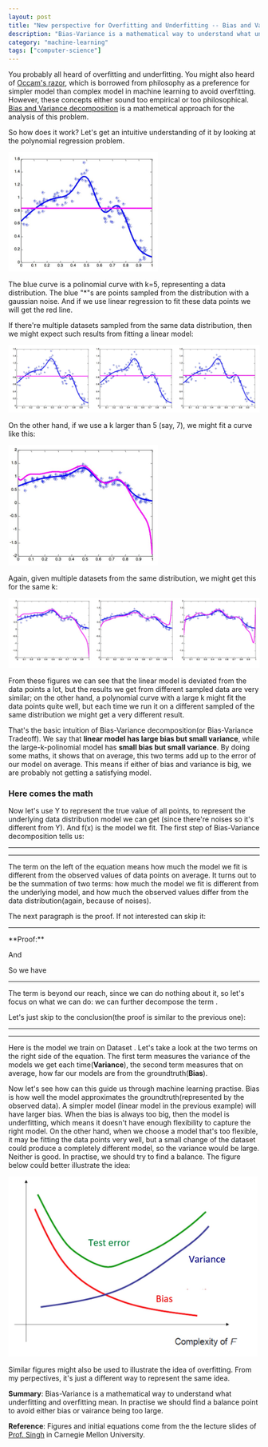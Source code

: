```yaml
---
layout: post
title: "New perspective for Overfitting and Underfitting -- Bias and Variance Decomposition"
description: "Bias-Variance is a mathematical way to understand what underfitting and overfitting mean. In practise we should find a balance point to avoid either bias or vairance being too large."
category: "machine-learning"
tags: ["computer-science"]
---
```


<style type="text/css">
	img.img-medium{
		max-width: 300px;
	}

	img.img-large{
		max-width: 500px;
	}
</style>
<script type="text/javascript"
  src="http://cdn.mathjax.org/mathjax/latest/MathJax.js?config=TeX-AMS-MML_HTMLorMML">
</script>
<script type="text/javascript"
   src="http://cdn.mathjax.org/mathjax/latest/MathJax.js?config=TeX-AMS-MML_HTMLorMML">
</script>

You probably all heard of overfitting and underfitting. You might also heard of [Occam's razor](http://en.wikipedia.org/wiki/Occam's_razor), which is borrowed from philosophy as a preference for simpler model than complex model in machine learning to avoid overfitting. However, these concepts either sound too empirical or too philosophical. [Bias and Variance decomposition](http://en.wikipedia.org/wiki/Bias%E2%80%93variance_tradeoff) is a mathemetical approach for the analysis of this problem.

So how does it work? Let's get an intuitive understanding of it by looking at the polynomial regression problem. 

<img src="/images/bias-variance-1.png" class="img-medium">

The blue curve is a polinomial curve with k=5, representing a data distribution. The blue "*"s are points sampled from the distribution with a gaussian noise. And if we use linear regression to fit these data points we will get the red line. 

If there're multiple datasets sampled from the same data distribution, then we might expect such results from fitting a linear model:

<img src="/images/bias-variance-3.png">

On the other hand, if we use a k larger than 5 (say, 7), we might fit a curve like this:

<img src="/images/bias-variance-2.png" class="img-medium">

Again, given multiple datasets from the same distribution, we might get this for the same k:

<img src="/images/bias-variance-4.png">

From these figures we can see that the linear model is deviated from the data points a lot, but the results we get from different sampled data are very similar; on the other hand, a polynomial curve with a large k might fit the data points quite well, but each time we run it on a different sampled of the same distribution we might get a very different result. 

That's the basic intuition of Bias-Variance decomposition(or Bias-Variance Tradeoff). We say that **linear model has large bias but small variance**, while the large-k-polinomial model has **small bias but small variance**. By doing some maths, it shows that on average, this two terms add up to the error of our model on average. This means if either of bias and variance is big, we are probably not getting a satisfying model.

### Here comes the math
Now let's use Y to represent the true value of all points, <script type="math/tex">f^*(x)</script> to represent the underlying data distribution model we can get (since there're noises so it's different from Y). And f(x) is the model we fit. The first step of Bias-Variance decomposition tells us:

<hr/>
<script type="math/tex">
E[(f(X) - Y)^2] = E[(f(X) - f^*(X))^2] + E[(f^*(X) - Y)^2]
</script>
<hr/>

The term on the left of the equation means how much the model we fit is different from the observed values of data points on average. It turns out to be the summation of two terms: how much the model we fit is different from the underlying model, and how much the observed values differ from the data distribution(again, because of noises). 

The next paragraph is the proof. If not interested can skip it:

<hr/>
**Proof:**

<script type="math/tex">
E[(f(X) - Y)^2] = E[(f(X) - E(Y|X) + E(Y|X) - Y)^2]
</script>
<script type="math/tex">
E[(f(X) - E(Y|X) + E(Y|X) - Y)^2] = E[(f(X) - E(Y|X))^2] + 2E[(f(X) - E(Y|X))(E(Y|X) - Y)] + E[(E(Y|X) - Y)^2]
</script>

And

<script type="math/tex">
E_{XY}[(f(X) - E(Y|X))(E(Y|X) - Y)] = E_{X}[E_{Y|X}[(f(X) - E(Y|X))(E(Y|X) - Y)]] = E_{X}[(f(X) - E(Y|X))(E(Y|X) - E(Y|X))] = 0
</script>

<script type="math/tex">
E(Y|X) = f^*(X)
</script>

So we have <script type="math/tex">E[(f(X) - Y)^2] = E[(f(X) - f^*(X))^2] + E[(f^*(X) - Y)^2]</script>

<hr/>

The term <script type="math/tex">E[(f^*(X) - Y)^2]</script> is beyond our reach, since we can do nothing about it, so let's focus on what we can do: we can further decompose the term <script type="math/tex">E[(f(X) - f^*(X))^2]</script>. 

Let's just skip to the conclusion(the proof is similar to the previous one):

<hr/>
<script type="math/tex">
E_{X,Y,D_n}[ (\hat{f_n}(X) - f^*(X))^2 ] = E_{X,Y,D_n}[(\hat{f_n}(X) - E_{D_n}[ \hat{f_n}(X) ])^2 ] + E_{X,Y,D_n}[(E_{D_n}[ \hat{f_n}(X) ] - f^*(X))^2 ]
</script>
<hr/>

Here <script type="math/tex">\hat{f_n}</script> is the model we train on Dataset <script type="math/tex">D_n</script>. Let's take a look at the two terms on the right side of the equation. The first term measures the variance of the models we get each time(**Variance**), the second term measures that on average, how far our models are from the groundtruth(**Bias**).

Now let's see how can this guide us through machine learning practise. Bias is how well the model approximates the groundtruth(represented by the observed data). A simpler model (linear model in the previous example) will have larger bias. When the bias is always too big, then the model is underfitting, which means it doesn't have enough flexibility to capture the right model. On the other hand, when we choose a model that's too flexible, it may be fitting the data points very well, but a small change of the dataset could produce a completely different model, so the variance would be large. Neither is good. In practise, we should try to find a balance. The figure below could better illustrate the idea:

<img src="/images/bias-variance-5.png" class="img-large">

Similar figures might also be used to illustrate the idea of overfitting. From my perpectives, it's just a different way to represent the same idea.

**Summary**: Bias-Variance is a mathematical way to understand what underfitting and overfitting mean. In practise we should find a balance point to avoid either bias or vairance being too large. 

**Reference**: Figures and initial equations come from the the lecture slides of [Prof. Singh](http://www.cs.cmu.edu/~aarti/) in Carnegie Mellon University.


